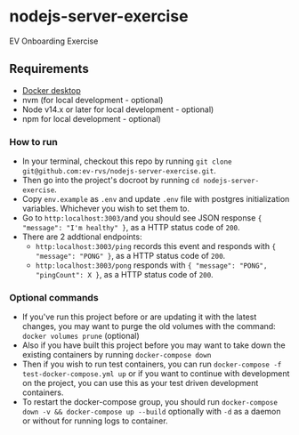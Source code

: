 # nodejs-server-exercise
EV Onboarding Exercise

## Requirements
- [Docker desktop](https://www.docker.com/why-docker)
- nvm (for local development - optional)
- Node v14.x or later for local development - optional)
- npm for local development - optional)

### How to run
- In your terminal, checkout this repo by running `git clone git@github.com:ev-rvs/nodejs-server-exercise.git`.
- Then go into the project's docroot by running `cd nodejs-server-exercise`. 
- Copy `env.example` as `.env` and update `.env` file with postgres initialization variables. Whichever you wish to set them to.
- Go to `http:localhost:3003/`and you should see JSON response `{ "message": "I'm healthy" }`, as a HTTP status code of `200`.
- There are 2 addtional endpoints: 
  - `http:localhost:3003/ping` records this event and responds with `{ "message": "PONG" }`, as a HTTP status code of `200`.
  - `http:localhost:3003/pong` responds with `{ "message": "PONG", "pingCount": X }`, as a HTTP status code of `200`.

### Optional commands
- If you've run this project before or are updating it with the latest changes, you may want to purge the old volumes with the command: `docker volumes prune` (optional)
- Also if you have built this project before you may want to take down the existing containers by running `docker-compose down`
- Then if you wish to run test containers, you can run `docker-compose -f test-docker-compose.yml up` or if you want to continue with development on the project, you can use this as your test driven development containers.
- To restart the docker-compose group, you should run `docker-compose down -v && docker-compose up --build` optionally with `-d` as a daemon or without for running logs to container.
